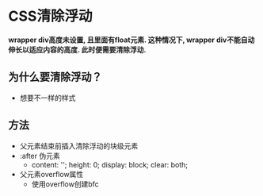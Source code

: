 # CSS清除浮动

**wrapper div高度未设置, 且里面有float元素. 这种情况下, wrapper div不能自动伸长以适应内容的高度. 此时便需要清除浮动.**

## 为什么要清除浮动？

- 想要不一样的样式

## 方法

- 父元素结束前插入清除浮动的块级元素
- :after 伪元素
  - content: ''; height: 0; display: block; clear: both;
- 父元素overflow属性
  - 使用overflow创建bfc
